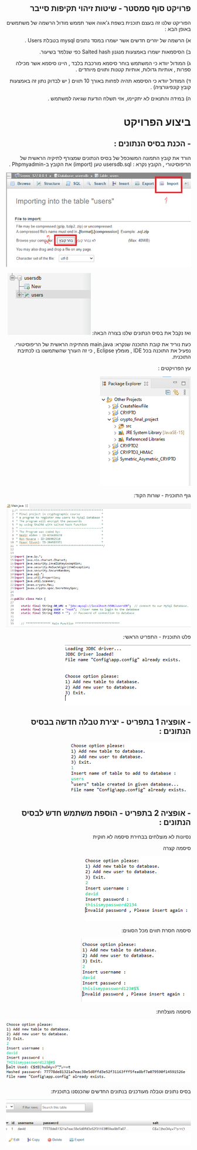 
<div style="direction: rtl; text-align: right">

## פרויקט סוף סמסטר - שיטות זיהוי תקיפות סייבר

<p dir="rtl">
הפוריקט שלנו זה בעצם תוכנית בשפת ג'אווה אשר תממש מודול הרשמה של משתמשים באופן הבא : 
</p>
<p dir="rtl">
א) 	הרשמה של יוזרים חדשים אשר ישמרו במסד נתונים 
mysql בטבלת Users .

<p dir="rtl">
ב) 	הסיסמאות ישמרו באמצעות מנגנון 
Salted hash כפי שנלמד בשיעור.

<p dir="rtl">
ג) 	המודול יוודא כי המשתמש בוחר סיסמא מורכבת בלבד , היינו סיסמא אשר מכילה ספרות , אותיות גדולות, אותיות קטנות ותווים מיוחדים . 
<p dir="rtl">
ד) 	המודול יוודא כי הסיסמא תהיה לפחות באורך 10 תווים ( יש  לבדוק נתון זה באמצעות קובץ קונפיגורציה) .
<p dir="rtl">
ה) 	במידה והתנאים לא יתקיימו, אזי תשלח הודעת שגיאה למשתמש .

</p>


# ביצוע הפרויקט

## - הכנת בסיס הנתונים :

<p dir="rtl">

הורד את קובץ התמונה המשוכפל של בסיס הנתונים שמצורף לתיקיה הראשית של הריפוסיטורי , הקובץ נקרא : usersdb.sql
טען (import) את הקובץ ב-Phpmyadmin .
</p>

![import database](https://github.com/slampc/cryptographic-final-project/blob/main/images/import_database.png)

ואז נקבל את בסיס הנתונים שלנו  בצורה הבאה:
![import database](https://github.com/slampc/cryptographic-final-project/blob/main/images/database.png)

כעת נוריד את קובת התוכנה שנקרא:
main.java
מהתיקיה הראשית של הריפוסיטורי.
נפעיל את התוכנה בכל IDE , מומלץ 
Eclipse , כי זה העורך שהשתמשנו בו לכתיבת התוכנית.

עץ הפרויקטים :

![import database](https://github.com/slampc/cryptographic-final-project/blob/main/images/eclipse_project_tree.png)

גוף התוכנית - שורות הקוד:

![import database](https://github.com/slampc/cryptographic-final-project/blob/main/images/eclipse_program_body.png)

פלט התוכנית - התפריט הראשי:

![import database](https://github.com/slampc/cryptographic-final-project/blob/main/images/eclipse_menu.png)

## - אופציה 1 בתפריט - יצירת טבלה חדשה בבסיס הנתונים :

![import database](https://github.com/slampc/cryptographic-final-project/blob/main/images/eclipse_create_table.png)

## - אופציה 2 בתפריט - הוספת משתמש חדש לבסיס הנתונים  :

נסיונות לא מוצלחים בבחירת סיסמה לא חוקית

סיסמה קצרה

![import database](https://github.com/slampc/cryptographic-final-project/blob/main/images/eclipse_invalid_password.png)

סיסמה חסרת תווים מכל הסוגים:

![import database](https://github.com/slampc/cryptographic-final-project/blob/main/images/eclipse_invalid_password2.png)


סיסמה מוצלחת:

![import database](https://github.com/slampc/cryptographic-final-project/blob/main/images/eclipse_valid_password.png)

בסיס נתונים וטבלה מעודכנים בנתונים החדשים שהכנסנו בתוכנית:

![import database](https://github.com/slampc/cryptographic-final-project/blob/main/images/user_added.png)



</div>